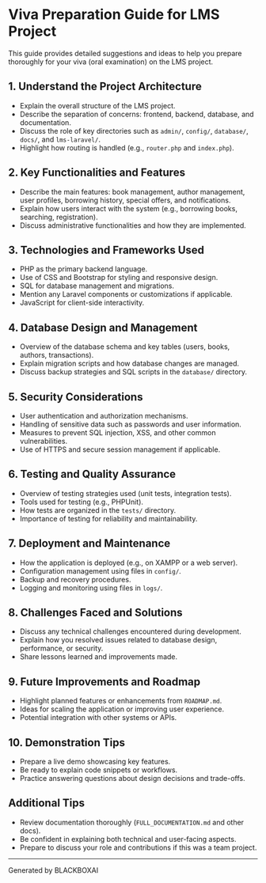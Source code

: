 # Viva Preparation Guide for LMS Project

This guide provides detailed suggestions and ideas to help you prepare thoroughly for your viva (oral examination) on the LMS project.

## 1. Understand the Project Architecture
- Explain the overall structure of the LMS project.
- Describe the separation of concerns: frontend, backend, database, and documentation.
- Discuss the role of key directories such as `admin/`, `config/`, `database/`, `docs/`, and `lms-laravel/`.
- Highlight how routing is handled (e.g., `router.php` and `index.php`).

## 2. Key Functionalities and Features
- Describe the main features: book management, author management, user profiles, borrowing history, special offers, and notifications.
- Explain how users interact with the system (e.g., borrowing books, searching, registration).
- Discuss administrative functionalities and how they are implemented.

## 3. Technologies and Frameworks Used
- PHP as the primary backend language.
- Use of CSS and Bootstrap for styling and responsive design.
- SQL for database management and migrations.
- Mention any Laravel components or customizations if applicable.
- JavaScript for client-side interactivity.

## 4. Database Design and Management
- Overview of the database schema and key tables (users, books, authors, transactions).
- Explain migration scripts and how database changes are managed.
- Discuss backup strategies and SQL scripts in the `database/` directory.

## 5. Security Considerations
- User authentication and authorization mechanisms.
- Handling of sensitive data such as passwords and user information.
- Measures to prevent SQL injection, XSS, and other common vulnerabilities.
- Use of HTTPS and secure session management if applicable.

## 6. Testing and Quality Assurance
- Overview of testing strategies used (unit tests, integration tests).
- Tools used for testing (e.g., PHPUnit).
- How tests are organized in the `tests/` directory.
- Importance of testing for reliability and maintainability.

## 7. Deployment and Maintenance
- How the application is deployed (e.g., on XAMPP or a web server).
- Configuration management using files in `config/`.
- Backup and recovery procedures.
- Logging and monitoring using files in `logs/`.

## 8. Challenges Faced and Solutions
- Discuss any technical challenges encountered during development.
- Explain how you resolved issues related to database design, performance, or security.
- Share lessons learned and improvements made.

## 9. Future Improvements and Roadmap
- Highlight planned features or enhancements from `ROADMAP.md`.
- Ideas for scaling the application or improving user experience.
- Potential integration with other systems or APIs.

## 10. Demonstration Tips
- Prepare a live demo showcasing key features.
- Be ready to explain code snippets or workflows.
- Practice answering questions about design decisions and trade-offs.

## Additional Tips
- Review documentation thoroughly (`FULL_DOCUMENTATION.md` and other docs).
- Be confident in explaining both technical and user-facing aspects.
- Prepare to discuss your role and contributions if this was a team project.

---
Generated by BLACKBOXAI

